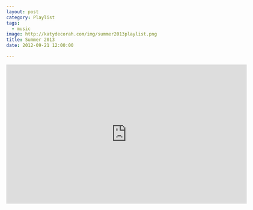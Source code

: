 ```yaml
---
layout: post
category: Playlist
tags: 
  - music
image: http://katydecorah.com/img/summer2013playlist.png
title: Summer 2013
date: 2012-09-21 12:00:00

---
```



<iframe width="640" height="370" src="https://rd.io/i/QXaYuDNiazM/" frameborder="0">&nbsp;</iframe>
